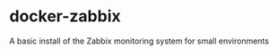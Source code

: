 docker-zabbix
=============

A basic install of the Zabbix monitoring system for small environments
